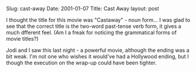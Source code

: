 Slug: cast-away
Date: 2001-01-07
Title: Cast Away
layout: post

I thought the title for this movie was &quot;Castaway&quot; - noun form... I was glad to see that the correct title is the two-word past-tense verb form, it gives a much dfferent feel. (Am I a freak for noticing the grammatical forms of movie titles?)

Jodi and I saw this last night - a powerful movie, although the ending was a bit weak. I&#39;m not one who wishes it would&#39;ve had a Hollywood ending, but I though the execution on the wrap-up could have been tighter.
